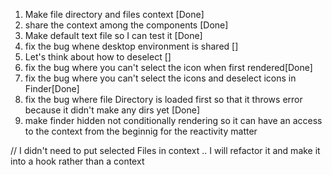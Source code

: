1. Make file directory and files context [Done]
1. share the context among the components [Done]
1. Make default text file so I can test it [Done]
1. fix the bug whene desktop environment is shared []
1. Let's think about how to deselect []
1. fix the bug where you can't select the icon when first rendered[Done]
1. fix the bug where you can't select the icons and deselect icons in Finder[Done]
1. fix the bug where file Directory is loaded first so that it throws error because it didn't make any dirs yet [Done]
1. make finder hidden not conditionally rendering so it can have an access to
   the context from the beginnig for the reactivity matter

// I didn't need to put selected Files in context .. I will refactor it and make it into a hook rather than a context
